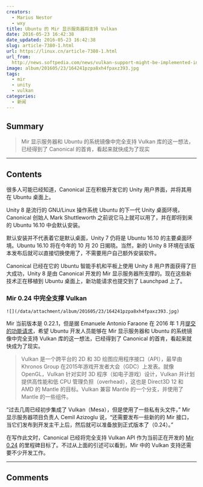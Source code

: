```yaml
---
creators:
  - Marius Nestor
  - wxy
title: Ubuntu 的 Mir 显示服务器将支持 Vulkan
date: 2016-05-23 16:42:38
date_updated: 2016-05-23 16:42:38
slug: article-7380-1.html
url: https://linux.cn/article-7380-1.html
url_from: 
  http://news.softpedia.com/news/vulkan-support-might-be-implemented-in-ubuntu-linux-s-mir-display-server-soon-504359.shtml
image: album/201605/23/164241pzpa8xh4fpaxz393.jpg
tags:
  - mir
  - unity
  - vulkan
categories:
  - 新闻
---
```


## Summary

> Mir 显示服务器和 Ubuntu 的系统镜像中完全支持 Vulkan 库的这一想法，已经得到了 Canonical 的首肯，看起来就快成为了现实

***

<!-- more -->

## Contents

很多人可能已经知道，Canonical 正在积极开发它的 Unity 用户界面，并将其用在 Ubuntu 桌面上。

Unity 8 是流行的 GNU/Linux 操作系统 Ubuntu 的下一代 Unity 桌面环境，Canonical 创始人 Mark Shuttleworth 之前说它马上就可以用了，并在即将到来的 Ubuntu 16.10 中会默认安装。

默认安装并不代表着它是默认桌面，Unity 7 仍将是 Ubuntu 16.10 的主要桌面环境。Ubuntu 16.10 将在今年的 10 月 20 日揭晓。当然，新的 Unity 8 环境在该版本发布后就可以直接切换使用了，不需要用户自己额外安装软件。

Canonical 已经在它的 Ubuntu 智能手机和平板上使用 Unity 8 用户界面获得了巨大成功，Unity 8 是由 Canonical 开发的 Mir 显示服务器所支撑的。现在这些新技术正在移植到 Ubuntu 桌面上，新功能请求也提交到了 Launchpad 上了。

### Mir 0.24 中完全支撑 Vulkan

`![](/data/attachment/album/201605/23/164241pzpa8xh4fpaxz393.jpg)`

Mir 当前版本是 0.22.1，但是据 Emanuele Antonio Faraone 在 2016 年 1 月[提交的功能请求](https://bugs.launchpad.net/mir/+bug/1539896)，希望 Ubuntu 开发人员能够在 Mir 显示服务器和 Ubuntu 的系统镜像中完全支持 Vulkan 库的这一想法，已经得到了 Canonical 的首肯，看起来就快成为了现实。

> 
> Vulkan 是一个跨平台的 2D 和 3D 绘图应用程序接口（API），最早由 Khronos Group 在2015年游戏开发者大会（GDC）上发表。就像 OpenGL，Vulkan 针对实时 3D 程序（如电子游戏）设计，Vulkan 并计划提供高性能和低 CPU 管理负担（overhead），这也是 Direct3D 12 和 AMD 的 Mantle 的目标。Vulkan 兼容 Mantle 的一个分支，并使用了 Mantle 的一些组件。
> 
> 
> 

“过去几周已经初步集成了 Vulkan（Mesa），但是使用了一些私有头文件，” Mir 显示服务器项目负责人 Cemil Azizoglu 说，“还需要发布一些新的的 Mir 接口，当它们发布到开发主干上后，然后就可以准备放到正式版本了（0.24）。”

在写作此文时，Canonical 已经将完全支持 Vulkan API 作为当前正在开发的 [Mir 0.24](https://launchpad.net/mir/0.24) 的里程碑目标了。不过从上面的引述可以看到，Mir 中的 Vulkan 支持还需要不少开发工作。

***

## Comments
